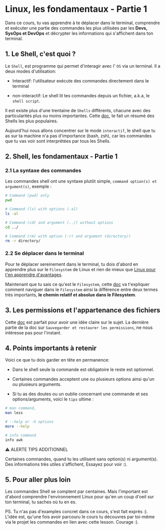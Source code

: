 # Linux, les fondamentaux - Partie 1
Dans ce cours, tu vas apprendre à te déplacer dans le terminal, comprendre et exécuter une partie des commandes les plus utilisées par les **Devs, SysOps et DevOps** et décrypter les informations qui s'affichent dans ton terminal.

## 1. Le Shell, c'est quoi ?

Le `Shell`, est programme qui permet d'interagir avec l' `OS` via un terminal. Il a deux modes d'utilisation:

- Interactif: l'utilisateur exécute des commandes directement dans le terminal

- non-interactif: Le shell lit tes commandes depuis un fichier, a.k.a, le `shell script`.

 Il est existe plus d'une trentaine de `Shells` différents, chacune avec des particularités plus ou moins importantes. Cette [doc](https://www.journaldev.com/39194/different-types-of-shells-in-linux), te fait un résumé des Shells les plus populaires.


Aujourd'hui nous allons concentrer sur le mode `interactif`, le shell que tu as sur ta machine n'a pas d'importance (bash, zsh), car les commandes que tu vas voir sont interprétées par tous les Shells.


## 2. Shell, les fondamentaux - Partie 1
### 2.1 La syntaxe des commandes
Les commandes shell ont une syntaxe plutôt simple, `command option(s) et argument(s)`, exemple :

```sh
# Command (pwd) only
pwd

# Command (ls) with options (-al)
ls -al

# Command (cd) and argument (../) without options
cd ../

# Command (rm) with option (-r) and argument (directory/)
rm -r directory/
```

### 2.2 Se déplacer dans le terminal

Pour te déplacer sereinement dans le terminal, tu dois d'abord en apprendre plus sur le `Filesystem` de Linux et rien de mieux que [Linux pour t'en apprendre d'avantages](https://www.linux.com/training-tutorials/linux-filesystem-explained/).

Maintenant que tu sais ce qu'est le `Filesystem`, cette [doc](https://www.redhat.com/sysadmin/navigating-linux-filesystem) va t'expliquer comment naviguer dans le `Filesystem` ainsi la différence entre deux termes très importants, **le chemin relatif et absolue dans le Filesystem**. 

## 3. Les permissions et l'appartenance des fichiers

Cette [doc](https://www.linuxtricks.fr/wiki/droits-sous-linux-utilisateurs-groupes-permissions) est parfait pour avoir une idée claire sur le sujet. La dernière partie de la doc sur `Sauvegarder et restaurer les permissions`, ne  nous intéresse pas pour l'instant.


## 4. Points importants à retenir

Voici ce que tu dois garder en tête en permanence:
- Dans le shell seule la commande est obligatoire le reste est optionnel.

- Certaines commandes acceptent une ou plusieurs options ainsi qu'un ou plusieurs arguments.

- Si tu as des doutes ou un oublie concernant une commande et ses options/arguments, voici le `tips` ultime :

```sh
# man command,
man less

# --help or -h options
more --help

# info command
info awk
```

⚠️ ALERTE TIPS ADDITIONNEL

Certaines commandes, quand tu les utilisent sans option(s) ni argument(s). Des informations très utiles s'affichent, Essayez pour voir :).

## 5. Pour aller plus loin

Les commandes Shell se comptent par centaines. Mais l'important est d'abord comprendre l'environnement Linux pour qu'en un coup d'oeil sur ton terminal, tu saches où tu en es.

PS. Tu n'as pas d'examples concret dans ce cours, s'est fait exprès :). L'idée est, qu'une fois avoir parcouru le cours tu découvres par toi-même via le projet les commandes en lien avec cette lesson. Courage :).